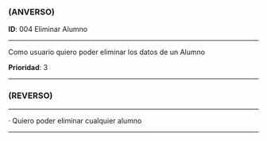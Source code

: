### **(ANVERSO)**

**ID**: 004 Eliminar Alumno

---

Como usuario quiero poder eliminar los datos de un Alumno

**Prioridad**: 3

---

### **(REVERSO)**

---

· Quiero poder eliminar cualquier alumno

---
